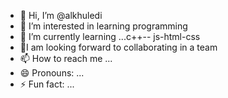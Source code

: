 - 👋 Hi, I’m @alkhuledi
- 👀 I’m interested in  learning programming
- 🌱 I’m currently learning ...c++-- js-html-css
- 💞️I am looking forward to collaborating in a team
- 📫 How to reach me ...
- 😄 Pronouns: ...
- ⚡ Fun fact: ...

<!---
alkhuledi/alkhuledi is a ✨ special ✨ repository because its `README.md` (this file) appears on your GitHub profile.
You can click the Preview link to take a look at your changes.
--->
